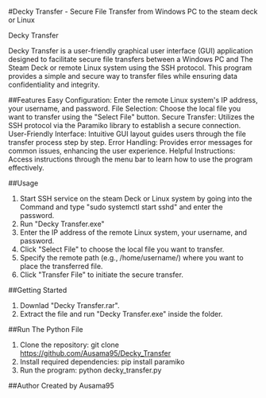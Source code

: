 #Decky Transfer - Secure File Transfer from Windows PC to the steam deck or Linux

Decky Transfer

Decky Transfer is a user-friendly graphical user interface (GUI) application designed to facilitate secure file transfers between a Windows PC and The Steam Deck or remote Linux system using the SSH protocol. This program provides a simple and secure way to transfer files while ensuring data confidentiality and integrity.

##Features
Easy Configuration: Enter the remote Linux system's IP address, your username, and password.
File Selection: Choose the local file you want to transfer using the "Select File" button.
Secure Transfer: Utilizes the SSH protocol via the Paramiko library to establish a secure connection.
User-Friendly Interface: Intuitive GUI layout guides users through the file transfer process step by step.
Error Handling: Provides error messages for common issues, enhancing the user experience.
Helpful Instructions: Access instructions through the menu bar to learn how to use the program effectively.

##Usage

1. Start SSH service on the steam Deck or Linux system by going into the Command and type "sudo systemctl start sshd" and enter the password.
2. Run "Decky Transfer.exe"
3. Enter the IP address of the remote Linux system, your username, and password.
4. Click "Select File" to choose the local file you want to transfer.
5. Specify the remote path (e.g., /home/username/) where you want to place the transferred file.
6. Click "Transfer File" to initiate the secure transfer.

##Getting Started

1. Downlad "Decky Transfer.rar".
2. Extract the file and run "Decky Transfer.exe" inside the folder.

##Run The Python File

1. Clone the repository: git clone https://github.com/Ausama95/Decky_Transfer
2. Install required dependencies: pip install paramiko
3. Run the program: python decky_transfer.py

##Author
Created by Ausama95
